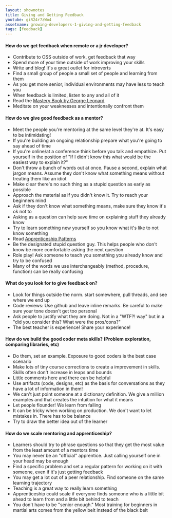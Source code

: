 ```yaml
---
layout: shownotes
title: Giving and Getting Feedback
youtube: giR24r7zWo4
assetname: growing-developers-1-giving-and-getting-feedback
tags: [feedback]
---
```


#### How do we get feedback when remote or a jr developer?
* Contribute to OSS outside of work, get feedback that way
* Spend more of your time outside of work improving your skills
* Write and blog! It's a great outlet for introverts
* Find a small group of people a small set of people and learning from them
* As you get more senior, individual environments may have less to teach you
* When feedback is limited, listen to any and all of it
* Read the [Mastery Book by George Leonard](http://www.amazon.com/Mastery-Keys-Success-Long-Term-Fulfillment/dp/0452267560)
* Meditate on your weaknesses and intentionally confront them

#### How do we give good feedback as a mentor?
* Meet the people you're mentoring at the same level they're at. It's easy to be intimidating!
* If you're building an ongoing relationship prepare what you're going to say ahead of time
* If you're online/at a conference think before you talk and empathize. Put yourself in the position of "If I didn't know this what would be the easiest way to explain it?"
* Don't throw a bunch of words out at once. Pause a second, explain what jargon means. Assume they don't know what something means without treating them like an idiot
* Make clear there's no such thing as a stupid question as early as possible
* Approach the material as if you didn't know it. Try to reach your beginners mind
* Ask if they don't know what something means, make sure they know it's ok not to
* Asking as a question can help save time on explaining stuff they already know
* Try to learn something new yourself so you know what it's like to not know something
* Read [Apprenticeship Patterns](http://www.amazon.com/Apprenticeship-Patterns-Guidance-Aspiring-Craftsman/dp/0596518382)
* Be the designated stupid question guy. This helps people who don't know be more comfortable asking the next question
* Role play! Ask someone to teach you something you already know and try to be confused
* Many of the words we use interchangeably (method, procedure, function) can be really confusing

#### What do you look for to give feedback on?
* Look for things outside the norm. start somewhere, pull threads, and see where we end up
* Code reviews: Use github and leave inline remarks. Be careful to make sure your tone doesn't get too personal
* Ask people to justify what they are doing. Not in a "WTF?! way" but in a "did you consider this? What were the pros/cons?"
* The best teacher is experience! Share your experience!

#### How do we build the good coder meta skills? (Problem exploration, comparing libraries, etc)
* Do them, set an example. Exposure to good coders is the best case scenario
* Make lots of tiny course corrections to create a improvement in skills. Skills often don't increase in leaps and bounds
* Little comments here and there can be helpful
* Use artifacts (code, designs, etc) as the basis for conversations as they have a lot of information in them!
* We can't just point someone at a dictionary definition. We give a million examples and that creates the intuition for what it means
* Let people flounder! We learn from falling
* It can be tricky when working on production. We don't want to let mistakes in. There has to be balance
* Try to draw the better idea out of the learner

#### How do we scale mentoring and apprenticeship?
* Learners should try to phrase questions so that they get the most value from the least amount of a mentors time
* You may never be an "official" apprentice. Just calling yourself one in your head may be enough
* Find a specific problem and set a regular pattern for working on it with someone, even if it's just getting feedback
* You may get a lot out of a peer relationship. Find someone on the same learning trajectory
* Teaching is a great way to really learn something
* Apprenticeship could scale if everyone finds someone who is a little bit ahead to learn from and a little bit behind to teach
* You don't have to be "senior enough." Most training for beginners in martial arts comes from the yellow belt instead of the black belt

